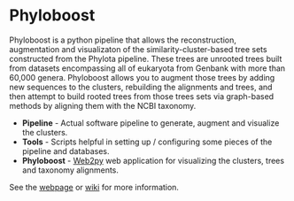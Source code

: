 Phyloboost
==========

Phyloboost is a python pipeline that allows the reconstruction, augmentation and visualizaton of the similarity-cluster-based tree sets constructed from the Phylota pipeline. These trees are unrooted trees built from datasets encompassing all of eukaryota from Genbank with more than 60,000 genera. Phyloboost allows you to augment those trees by adding new sequences to the clusters, rebuilding the alignments and trees, and then attempt to build rooted trees from those trees sets via graph-based methods by aligning them with the NCBI taxonomy.

* <b>Pipeline</b> - Actual software pipeline to generate, augment and visualize the clusters.
* <b>Tools</b> - Scripts helpful in setting up / configuring some pieces of the pipeline and databases.
* <b>Phyloboost</b> - [Web2py](http://www.web2py.com/) web application for visualizing the clusters, trees and taxonomy alignments.

See the [webpage](https://lcoghill.github.io/phyloboost/) or [wiki](https://github.com/lcoghill/phyloboost/wiki) for more information.


